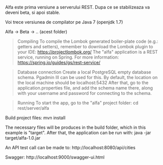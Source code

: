 Alfa este prima versiune a serverului REST. Dupa ce se stabilizeaza va deveni beta, si apoi stable. 

Voi trece versiunea de compilator pe Java 7 (openjdk 1.7)


Alfa -> Beta -> .. (acest folder)


> Compiling
To compile the Lombok generated boiler-plate code (e.g.: getters and setters), remember to download the Lombok plugin to your IDE: https://projectlombok.org/
The "alfa" application is a REST service, running on Spring. For more information: https://spring.io/guides/gs/rest-service/


> Database connection
Create a local PostgreSQL empty database schema. Pgadmin III can be used for this. By default, the location on the local machine should be localhost:5432
After that, go to the application.properties file, and add the schema name there, along with your username and password for connecting to the schema.


> Running
To start the app, go to the "alfa" project folder:
 cd rest/server/alfa

Build project files:
 mvn install

The necessary files will be produces in the build folder, which in this example is "target". After that, the application can be run with:
 java -jar target/alfa-1.0.jar

An API test call can be made to:
 http://localhost:8080/api/cities
 
Swagger: http://localhost:9000/swagger-ui.html
